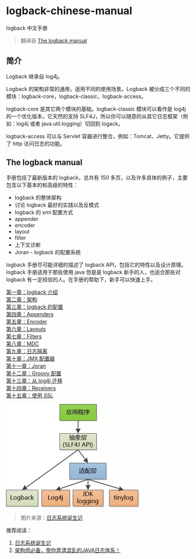 # logback-chinese-manual
logback 中文手册
> 翻译自 [The logback manual](https://logback.qos.ch/manual/index.html)
## 简介

Logback 继承自 log4j。

Logback 的架构非常的通用，适用不同的使用场景。Logback 被分成三个不同的模块：logback-core，logback-classic，logback-access。

logback-core 是其它两个模块的基础。logback-classic 模块可以看作是 log4j 的一个优化版本，它天然的支持 SLF4J，所以你可以随意的从其它日志框架（例如：log4j 或者 java.util.logging）切回到 logack。

logback-access 可以与 Servlet 容器进行整合，例如：Tomcat、Jetty。它提供了 http 访问日志的功能。

## The logback manual

手册包括了最新版本的 logback，总共有 150 多页，以及许多具体的例子，主要包含以下基本的和高级的特性：

- logback 的整体架构
- 讨论 logback 最好的实践以及反模式
- logback 的 xml 配置方式
- appender
- encoder
- layout
- filter
- 上下文诊断
- Joran - logback 的配置系统

logback 手册尽可能详细的描述了 logback API，包括它的特性以及设计原理。logback 手册适用于那些使用 java 但是是 logback 新手的人，也适合那些对 logback 有一定经验的人。在手册的帮助下，新手可以快速上手。

[第一章：logback 介绍](https://github.com/Volong/logback-chinese-manual/blob/master/01%E7%AC%AC%E4%B8%80%E7%AB%A0%EF%BC%9Alogback%20%E4%BB%8B%E7%BB%8D.md)  
[第二章：架构](https://github.com/Volong/logback-chinese-manual/blob/master/02%E7%AC%AC%E4%BA%8C%E7%AB%A0%EF%BC%9A%E6%9E%B6%E6%9E%84.md)  
[第三章：logback 的配置](https://github.com/Volong/logback-chinese-manual/blob/master/03%E7%AC%AC%E4%B8%89%E7%AB%A0%EF%BC%9Alogback%20%E7%9A%84%E9%85%8D%E7%BD%AE.md)  
[第四章：Appenders](https://github.com/Volong/logback-chinese-manual/blob/master/04%E7%AC%AC%E5%9B%9B%E7%AB%A0%EF%BC%9AAppenders.md)  
[第五章：Encoder](https://github.com/Volong/logback-chinese-manual/blob/master/05%E7%AC%AC%E4%BA%94%E7%AB%A0%EF%BC%9AEncoder.md)   
[第六章：Layouts](https://github.com/Volong/logback-chinese-manual/blob/master/06%E7%AC%AC%E5%85%AD%E7%AB%A0%EF%BC%9ALayouts.md)  
[第七章：Filters](https://github.com/Volong/logback-chinese-manual/blob/master/07%E7%AC%AC%E4%B8%83%E7%AB%A0%EF%BC%9AFilters.md)  
[第八章：MDC](https://github.com/Volong/logback-chinese-manual/blob/master/08%E7%AC%AC%E5%85%AB%E7%AB%A0%EF%BC%9AMDC.md)  
[第九章：日志隔离](https://github.com/Volong/logback-chinese-manual/blob/master/09%E7%AC%AC%E4%B9%9D%E7%AB%A0%EF%BC%9A%E6%97%A5%E5%BF%97%E9%9A%94%E7%A6%BB.md)  
[第十章：JMX 配置器](https://github.com/Volong/logback-chinese-manual/blob/master/10%E7%AC%AC%E5%8D%81%E7%AB%A0%EF%BC%9AJMX%20%E9%85%8D%E7%BD%AE%E5%99%A8.md)  
[第十一章：Joran](https://github.com/Volong/logback-chinese-manual/blob/master/11%E7%AC%AC%E5%8D%81%E4%B8%80%E7%AB%A0%EF%BC%9AJoran.md)  
[第十二章：Groovy 配置](https://github.com/Volong/logback-chinese-manual/blob/master/12%E7%AC%AC%E5%8D%81%E4%BA%8C%E7%AB%A0%EF%BC%9AGroovy%20%E9%85%8D%E7%BD%AE.md)  
[第十三章：从 log4j 迁移](https://github.com/Volong/logback-chinese-manual/blob/master/13%E7%AC%AC%E5%8D%81%E4%B8%89%E7%AB%A0%EF%BC%9A%E4%BB%8E%20log4j%20%E8%BF%81%E7%A7%BB.md)  
[第十四章：Receivers](https://github.com/Volong/logback-chinese-manual/blob/master/14%E7%AC%AC%E5%8D%81%E5%9B%9B%E7%AB%A0%EF%BC%9AReceivers.md)  
[第十五章：使用 SSL](https://github.com/Volong/logback-chinese-manual/blob/master/15%E7%AC%AC%E5%8D%81%E4%BA%94%E7%AB%A0%EF%BC%9A%E4%BD%BF%E7%94%A8%20SSL.md)



![](images/log.png)

> 图片来源：[日志系统诞生记](https://mp.weixin.qq.com/s/Fxurcbgu061f6JM1JyvFIw)  

推荐阅读：
1. [日志系统诞生记](https://mp.weixin.qq.com/s/Fxurcbgu061f6JM1JyvFIw)
2. [架构师必备，带你弄清混乱的JAVA日志体系！](https://mp.weixin.qq.com/s/8VvBdRH_Yc-Dt4HFGbC5rg)
